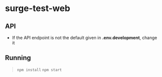 # surge-test-web

## API
* If the API endpoint is not the default given in __.env.development__, change it

## Running
> `npm install`
> `npm start`
